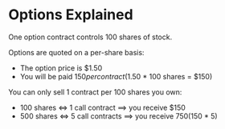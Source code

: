 # Options Explained
One option contract controls 100 shares of stock.  

Options are quoted on a per-share basis:
- The option price is $1.50
- You will be paid $150 per contract ($1.50 * 100 shares = $150)

You can only sell 1 contract per 100 shares you own:
- 100 shares <=> 1 call contract ==> you receive $150
- 500 shares <=> 5 call contracts ==> you receive $750 ($150 * 5)
